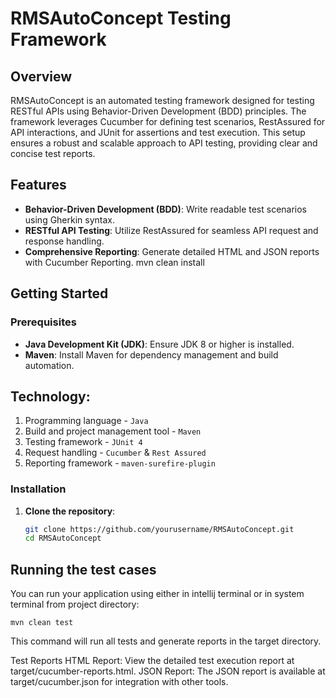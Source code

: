 # RMSAutoConcept Testing Framework

## Overview

RMSAutoConcept is an automated testing framework designed for testing RESTful APIs using Behavior-Driven Development (BDD) principles. The framework leverages Cucumber for defining test scenarios, RestAssured for API interactions, and JUnit for assertions and test execution. This setup ensures a robust and scalable approach to API testing, providing clear and concise test reports.

## Features

- **Behavior-Driven Development (BDD)**: Write readable test scenarios using Gherkin syntax.
- **RESTful API Testing**: Utilize RestAssured for seamless API request and response handling.
- **Comprehensive Reporting**: Generate detailed HTML and JSON reports with Cucumber Reporting.
mvn clean install
## Getting Started

### Prerequisites

- **Java Development Kit (JDK)**: Ensure JDK 8 or higher is installed.
- **Maven**: Install Maven for dependency management and build automation.

## Technology:

1. Programming language - `Java`
2. Build and project management tool - `Maven`
3. Testing framework - `JUnit 4`
4. Request handling - `Cucumber` & `Rest Assured`
5. Reporting framework - `maven-surefire-plugin`

### Installation

1. **Clone the repository**:
   ```bash
   git clone https://github.com/yourusername/RMSAutoConcept.git
   cd RMSAutoConcept

## Running the test cases

You can run your application using either in intellij terminal or in system terminal from project directory:
```shell script
mvn clean test
```

This command will run all tests and generate reports in the target directory.

Test Reports
HTML Report: View the detailed test execution report at target/cucumber-reports.html.
JSON Report: The JSON report is available at target/cucumber.json for integration with other tools.
